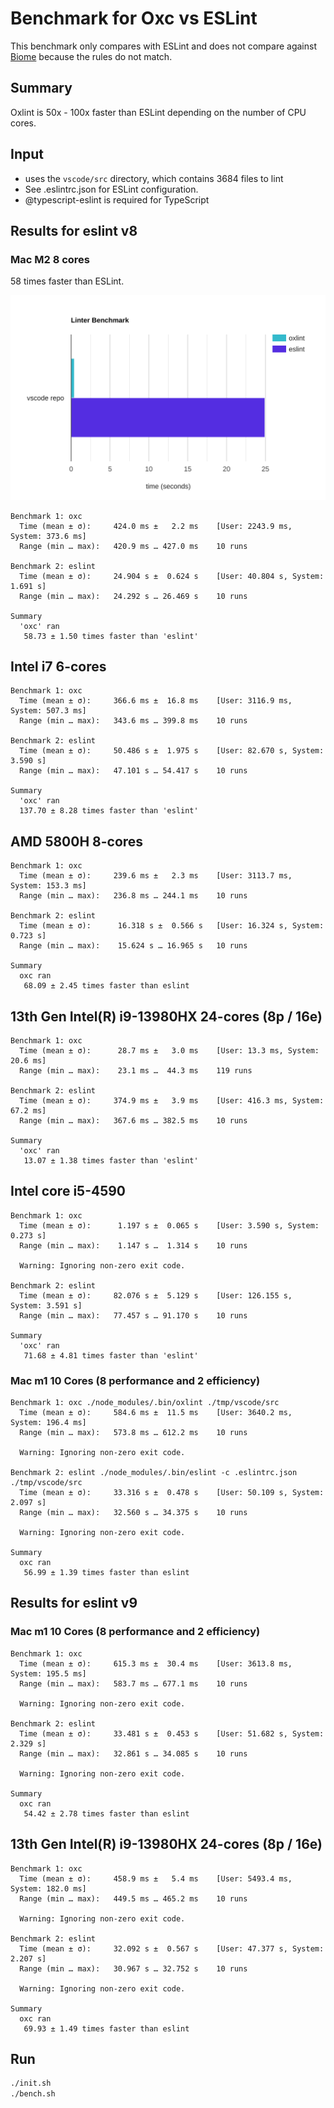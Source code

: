 # Benchmark for Oxc vs ESLint

This benchmark only compares with ESLint and does not compare against [Biome](https://biomejs.dev) because the rules do not match.

## Summary

Oxlint is 50x - 100x faster than ESLint depending on the number of CPU cores.

## Input

* uses the `vscode/src` directory, which contains 3684 files to lint
* See .eslintrc.json for ESLint configuration.
* @typescript-eslint is required for TypeScript

## Results for eslint v8

### Mac M2 8 cores

58 times faster than ESLint.

<img src="./bar-graph.svg">

```
Benchmark 1: oxc
  Time (mean ± σ):     424.0 ms ±   2.2 ms    [User: 2243.9 ms, System: 373.6 ms]
  Range (min … max):   420.9 ms … 427.0 ms    10 runs

Benchmark 2: eslint
  Time (mean ± σ):     24.904 s ±  0.624 s    [User: 40.804 s, System: 1.691 s]
  Range (min … max):   24.292 s … 26.469 s    10 runs

Summary
  'oxc' ran
   58.73 ± 1.50 times faster than 'eslint'
```

## Intel i7 6-cores

```
Benchmark 1: oxc
  Time (mean ± σ):     366.6 ms ±  16.8 ms    [User: 3116.9 ms, System: 507.3 ms]
  Range (min … max):   343.6 ms … 399.8 ms    10 runs

Benchmark 2: eslint
  Time (mean ± σ):     50.486 s ±  1.975 s    [User: 82.670 s, System: 3.590 s]
  Range (min … max):   47.101 s … 54.417 s    10 runs

Summary
  'oxc' ran
  137.70 ± 8.28 times faster than 'eslint'
```

## AMD 5800H 8-cores

```
Benchmark 1: oxc
  Time (mean ± σ):     239.6 ms ±   2.3 ms    [User: 3113.7 ms, System: 153.3 ms]
  Range (min … max):   236.8 ms … 244.1 ms    10 runs

Benchmark 2: eslint
  Time (mean ± σ):      16.318 s ±  0.566 s   [User: 16.324 s, System: 0.723 s]
  Range (min … max):    15.624 s … 16.965 s   10 runs

Summary
  oxc ran
   68.09 ± 2.45 times faster than eslint
```

## 13th Gen Intel(R) i9-13980HX 24-cores (8p / 16e)
```
Benchmark 1: oxc
  Time (mean ± σ):      28.7 ms ±   3.0 ms    [User: 13.3 ms, System: 20.6 ms]
  Range (min … max):    23.1 ms …  44.3 ms    119 runs

Benchmark 2: eslint
  Time (mean ± σ):     374.9 ms ±   3.9 ms    [User: 416.3 ms, System: 67.2 ms]
  Range (min … max):   367.6 ms … 382.5 ms    10 runs

Summary
  'oxc' ran
   13.07 ± 1.38 times faster than 'eslint'
```

## Intel core i5-4590

```
Benchmark 1: oxc
  Time (mean ± σ):      1.197 s ±  0.065 s    [User: 3.590 s, System: 0.273 s]
  Range (min … max):    1.147 s …  1.314 s    10 runs

  Warning: Ignoring non-zero exit code.

Benchmark 2: eslint
  Time (mean ± σ):     82.076 s ±  5.129 s    [User: 126.155 s, System: 3.591 s]
  Range (min … max):   77.457 s … 91.170 s    10 runs

Summary
  'oxc' ran
   71.68 ± 4.81 times faster than 'eslint'
```

### Mac m1 10 Cores (8 performance and 2 efficiency)

```
Benchmark 1: oxc ./node_modules/.bin/oxlint ./tmp/vscode/src
  Time (mean ± σ):     584.6 ms ±  11.5 ms    [User: 3640.2 ms, System: 196.4 ms]
  Range (min … max):   573.8 ms … 612.2 ms    10 runs
 
  Warning: Ignoring non-zero exit code.
 
Benchmark 2: eslint ./node_modules/.bin/eslint -c .eslintrc.json ./tmp/vscode/src
  Time (mean ± σ):     33.316 s ±  0.478 s    [User: 50.109 s, System: 2.097 s]
  Range (min … max):   32.560 s … 34.375 s    10 runs
 
  Warning: Ignoring non-zero exit code.
 
Summary
  oxc ran
   56.99 ± 1.39 times faster than eslint
```

## Results for eslint v9

### Mac m1 10 Cores (8 performance and 2 efficiency)

```
Benchmark 1: oxc
  Time (mean ± σ):     615.3 ms ±  30.4 ms    [User: 3613.8 ms, System: 195.5 ms]
  Range (min … max):   583.7 ms … 677.1 ms    10 runs
 
  Warning: Ignoring non-zero exit code.
 
Benchmark 2: eslint
  Time (mean ± σ):     33.481 s ±  0.453 s    [User: 51.682 s, System: 2.329 s]
  Range (min … max):   32.861 s … 34.085 s    10 runs
 
  Warning: Ignoring non-zero exit code.
 
Summary
  oxc ran
   54.42 ± 2.78 times faster than eslint
```
## 13th Gen Intel(R) i9-13980HX 24-cores (8p / 16e)
```
Benchmark 1: oxc
  Time (mean ± σ):     458.9 ms ±   5.4 ms    [User: 5493.4 ms, System: 182.0 ms]
  Range (min … max):   449.5 ms … 465.2 ms    10 runs

  Warning: Ignoring non-zero exit code.

Benchmark 2: eslint
  Time (mean ± σ):     32.092 s ±  0.567 s    [User: 47.377 s, System: 2.207 s]
  Range (min … max):   30.967 s … 32.752 s    10 runs

  Warning: Ignoring non-zero exit code.

Summary
  oxc ran
   69.93 ± 1.49 times faster than eslint
```
## Run

```bash
./init.sh
./bench.sh
```
